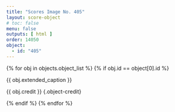 ```yaml
---
title: "Scores Image No. 405"
layout: score-object
# toc: false
menu: false
outputs: [ html ]
order: 14050
object:
  - id: "405"
---
```


{% for obj in objects.object_list %}
{% if obj.id == object[0].id %}

{{ obj.extended_caption }}

{{ obj.credit }} {.object-credit}

{% endif %}
{% endfor %}
